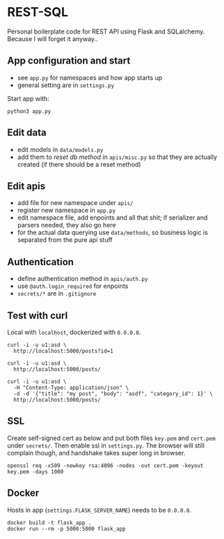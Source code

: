 # REST-SQL

Personal boilerplate code for REST API using Flask and SQLalchemy.
Because I will forget it anyway..

## App configuration and start

- see `app.py` for namespaces and how app starts up
- general setting are in `settings.py`

Start app with:

```
python3 app.py
```

## Edit data

- edit models in `data/models.py`
- add them to _reset db method_ in `apis/misc.py` so that they are actually created
  (if there should be a reset method)

## Edit apis

- add file for new namespace under `apis/`
- register new namespace in `app.py`
- edit namespace file, add enpoints and all that shit;
  if serializer and parsers needed, they also go here
- for the actual data querying use `data/methods`, so business logic is separated
  from the pure api stuff

## Authentication

- define authentication method in `apis/auth.py`
- use `@auth.login_required` for enpoints
- `secrets/*` are in `.gitignore`

## Test with curl

Local with `localhost`, dockerized with `0.0.0.0`.

```
curl -i -u u1:asd \
  http://localhost:5000/posts?id=1

curl -i -u u1:asd \
  http://localhost:5000/posts/

curl -i -u u1:asd \
  -H "Content-Type: application/json" \
  -d -d '{"title": "my post", "body": "asdf", "category_id": 1}' \
  http://localhost:5000/posts/
```

## SSL

Create self-signed cert as below and put both files
`key.pem` and `cert.pem` under `secrets/`.
Then enable ssl in `settings.py`.
The browser will still complain though, and handshake takes super long in browser.

```
openssl req -x509 -newkey rsa:4096 -nodes -out cert.pem -keyout key.pem -days 1000
```

## Docker

Hosts in app (`settings.FLASK_SERVER_NAME`) needs to be `0.0.0.0`.

```
docker build -t flask_app .
docker run --rm -p 5000:5000 flask_app
```
